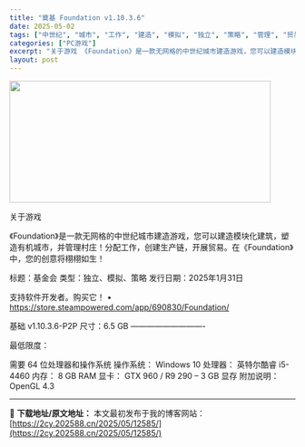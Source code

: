 ```yaml
---
title: "奠基 Foundation v1.10.3.6"
date: 2025-05-02
tags: ["中世纪", "城市", "工作", "建造", "模拟", "独立", "策略", "管理", "贸易", "软件"]
categories: ["PC游戏"]
excerpt: "关于游戏 《Foundation》是一款无网格的中世纪城市建造游戏，您可以建造模块化建筑，塑造有机城市，并管理村庄！分配工作，创建生产链，开展贸易。在《Foundation》中，您的创意将栩栩如生！ 标题：基金会 类型：独立、模拟、策略 发行日期：2025年1月31日 支持软件开发者。购买它！ • &hellip;"
layout: post
---
```


<img class="aligncenter size-full wp-image-12573" src="https://2cy.202588.cn/wp-content/uploads/2025/05/2025050213541772.webp" alt="" width="460" height="215" />

关于游戏

《Foundation》是一款无网格的中世纪城市建造游戏，您可以建造模块化建筑，塑造有机城市，并管理村庄！分配工作，创建生产链，开展贸易。在《Foundation》中，您的创意将栩栩如生！

标题：基金会
类型：独立、模拟、策略
发行日期：2025年1月31日

支持软件开发者。购买它！
• https://store.steampowered.com/app/690830/Foundation/

基础 v1.10.3.6-P2P
尺寸：6.5 GB
—————————-

最低限度：

需要 64 位处理器和操作系统
操作系统： Windows 10
处理器： 英特尔酷睿 i5-4460
内存： 8 GB RAM
显卡： GTX 960 / R9 290 – 3 GB 显存
附加说明： OpenGL 4.3

---
📖 **下载地址/原文地址：** 本文最初发布于我的博客网站：[https://2cy.202588.cn/2025/05/12585/](https://2cy.202588.cn/2025/05/12585/)
